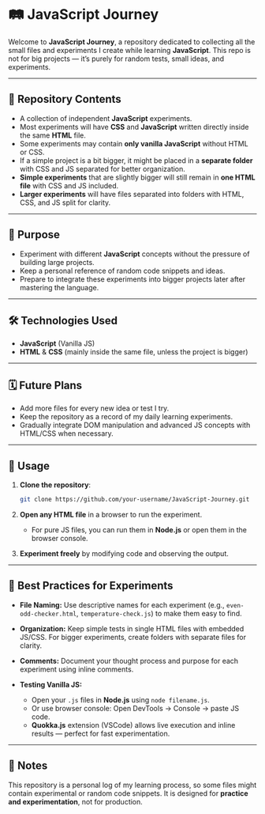 # 🛤️ JavaScript Journey

Welcome to **JavaScript Journey**, a repository dedicated to collecting all the small files and experiments I create while learning **JavaScript**.
This repo is not for big projects — it’s purely for random tests, small ideas, and experiments.

---

## 📂 Repository Contents

* A collection of independent **JavaScript** experiments.
* Most experiments will have **CSS** and **JavaScript** written directly inside the same **HTML** file.
* Some experiments may contain **only vanilla JavaScript** without HTML or CSS.
* If a simple project is a bit bigger, it might be placed in a **separate folder** with CSS and JS separated for better organization.
* **Simple experiments** that are slightly bigger will still remain in **one HTML file** with CSS and JS included.
* **Larger experiments** will have files separated into folders with HTML, CSS, and JS split for clarity.

---

## 🎯 Purpose

* Experiment with different **JavaScript** concepts without the pressure of building large projects.
* Keep a personal reference of random code snippets and ideas.
* Prepare to integrate these experiments into bigger projects later after mastering the language.

---

## 🛠️ Technologies Used

* **JavaScript** (Vanilla JS)
* **HTML** & **CSS** (mainly inside the same file, unless the project is bigger)

---

## 🗓️ Future Plans

* Add more files for every new idea or test I try.
* Keep the repository as a record of my daily learning experiments.
* Gradually integrate DOM manipulation and advanced JS concepts with HTML/CSS when necessary.

---

## 🧪 Usage

1. **Clone the repository**:

   ```bash
   git clone https://github.com/your-username/JavaScript-Journey.git
   ```

2. **Open any HTML file** in a browser to run the experiment.

   * For pure JS files, you can run them in **Node.js** or open them in the browser console.

3. **Experiment freely** by modifying code and observing the output.

---

## 📝 Best Practices for Experiments

* **File Naming:** Use descriptive names for each experiment (e.g., `even-odd-checker.html`, `temperature-check.js`) to make them easy to find.
* **Organization:** Keep simple tests in single HTML files with embedded JS/CSS. For bigger experiments, create folders with separate files for clarity.
* **Comments:** Document your thought process and purpose for each experiment using inline comments.
* **Testing Vanilla JS:**

  * Open your `.js` files in **Node.js** using `node filename.js`.
  * Or use browser console: Open DevTools → Console → paste JS code.
  * **Quokka.js** extension (VSCode) allows live execution and inline results — perfect for fast experimentation.

---

## 📜 Notes

This repository is a personal log of my learning process, so some files might contain experimental or random code snippets.
It is designed for **practice and experimentation**, not for production.
